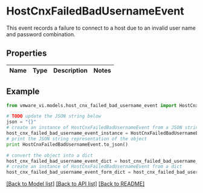 # HostCnxFailedBadUsernameEvent

This event records a failure to connect to a host due to an invalid user name and password combination. 

## Properties
Name | Type | Description | Notes
------------ | ------------- | ------------- | -------------

## Example

```python
from vmware_vi.models.host_cnx_failed_bad_username_event import HostCnxFailedBadUsernameEvent

# TODO update the JSON string below
json = "{}"
# create an instance of HostCnxFailedBadUsernameEvent from a JSON string
host_cnx_failed_bad_username_event_instance = HostCnxFailedBadUsernameEvent.from_json(json)
# print the JSON string representation of the object
print HostCnxFailedBadUsernameEvent.to_json()

# convert the object into a dict
host_cnx_failed_bad_username_event_dict = host_cnx_failed_bad_username_event_instance.to_dict()
# create an instance of HostCnxFailedBadUsernameEvent from a dict
host_cnx_failed_bad_username_event_form_dict = host_cnx_failed_bad_username_event.from_dict(host_cnx_failed_bad_username_event_dict)
```
[[Back to Model list]](../README.md#documentation-for-models) [[Back to API list]](../README.md#documentation-for-api-endpoints) [[Back to README]](../README.md)


